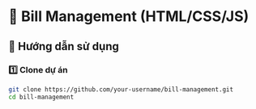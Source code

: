 # 📌 Bill Management (HTML/CSS/JS)

## 🚀 Hướng dẫn sử dụng

### 1️⃣ Clone dự án
```sh
git clone https://github.com/your-username/bill-management.git
cd bill-management
